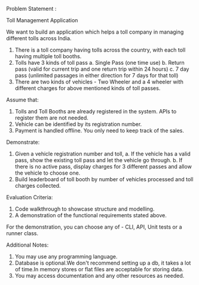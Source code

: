 Problem Statement : 


Toll Management Application

We want to build an application which helps a toll company in managing different tolls across India.

1. There is a toll company having tolls across the country, with each toll having multiple toll booths.
2. Tolls have 3 kinds of toll pass
   a. Single Pass (one time use)
   b. Return pass (valid for current trip and one return trip within 24 hours)
   c. 7 day pass (unlimited passages in either direction for 7 days for that toll)
3. There are two kinds of vehicles - Two Wheeler and a 4 wheeler with different charges for above mentioned kinds of toll passes.

Assume that:

1. Tolls and Toll Booths are already registered in the system. APIs to register them are not needed.
2. Vehicle can be identified by its registration number.
3. Payment is handled offline. You only need to keep track of the sales.

Demonstrate:

1. Given a vehicle registration number and toll,
   a. If the vehicle has a valid pass, show the existing toll pass and let the vehicle go through.
   b. If there is no active pass, display charges for 3 different passes and allow the vehicle to choose one.
2. Build leaderboard of toll booth by number of vehicles processed and toll charges collected.

Evaluation Criteria:
1. Code walkthrough to showcase structure and modelling.
2. A demonstration of the functional requirements stated above.

For the demonstration, you can choose any of - CLI, API, Unit tests or a runner class.

Additional Notes:

1. You may use any programming language.
2. Database is optional.We don't recommend setting up a db, it takes a lot of time.In memory stores or flat files are acceptable for storing data.
3. You may access documentation and any other resources as needed.